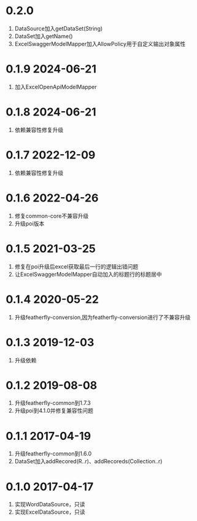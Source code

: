 # 0.2.0
1. DataSource加入getDataSet(String)
2. DataSet加入getName()
3. ExcelSwaggerModelMapper加入AllowPolicy用于自定义输出对象属性

# 0.1.9 2024-06-21
1. 加入ExcelOpenApiModelMapper

# 0.1.8 2024-06-21
1. 依赖兼容性修复升级

# 0.1.7 2022-12-09
1. 依赖兼容性修复升级

# 0.1.6 2022-04-26
1. 修复common-core不兼容升级
2. 升级poi版本

# 0.1.5 2021-03-25
1. 修复在poi升级后excel获取最后一行的逻辑出错问题
2. 让ExcelSwaggerModelMapper自动加入的标题行的标题居中
    
# 0.1.4 2020-05-22
1. 升级featherfly-conversion,因为featherfly-conversion进行了不兼容升级
    
# 0.1.3 2019-12-03
1. 升级依赖
    
# 0.1.2 2019-08-08
1. 升级featherfly-common到1.7.3
2. 升级poi到4.1.0并修复兼容性问题

# 0.1.1 2017-04-19
1. 升级featherfly-common到1.6.0
2. DataSet加入addRecored(R..r)、addRecoreds(Collection<R>..r)
	
	
# 0.1.0 2017-04-17
1. 实现WordDataSource，只读
2. 实现ExcelDataSource，只读
